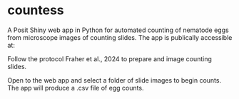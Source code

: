 # countess

A Posit Shiny web app in Python for automated counting of nematode eggs from microscope images of counting slides. The app is publically accessible at:

Follow the protocol Fraher et al., 2024 to prepare and image counting slides.

Open to the web app and select a folder of slide images to begin counts. The app will produce a .csv file of egg counts.

